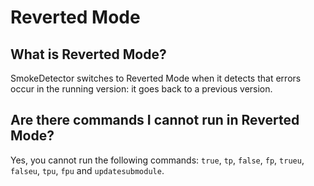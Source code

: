 # Reverted Mode #

## What is Reverted Mode? ##

SmokeDetector switches to Reverted Mode when it detects that errors occur in the running version: it goes back to a previous version.

## Are there commands I cannot run in Reverted Mode? ##

Yes, you cannot run the following commands: `true`, `tp`, `false`, `fp`, `trueu`, `falseu`, `tpu`, `fpu` and `updatesubmodule`.